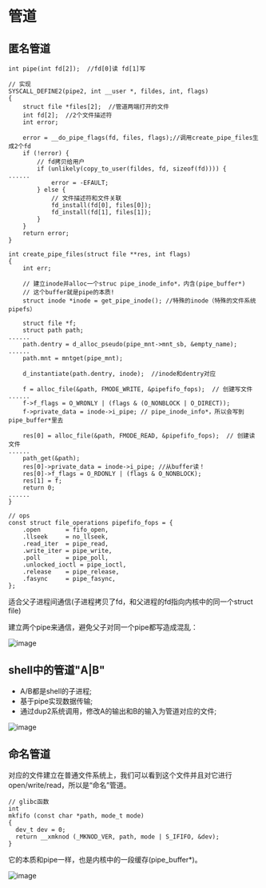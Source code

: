 # 管道

## 匿名管道

```
int pipe(int fd[2]);  //fd[0]读 fd[1]写

// 实现
SYSCALL_DEFINE2(pipe2, int __user *, fildes, int, flags)
{
	struct file *files[2];  //管道两端打开的文件
	int fd[2];  //2个文件描述符
	int error;

	error = __do_pipe_flags(fd, files, flags);//调用create_pipe_files生成2个fd
	if (!error) {
	    // fd拷贝给用户
		if (unlikely(copy_to_user(fildes, fd, sizeof(fd)))) {
......
			error = -EFAULT;
		} else {
		    // 文件描述符和文件关联
			fd_install(fd[0], files[0]);
			fd_install(fd[1], files[1]);
		}
	}
	return error;
}

int create_pipe_files(struct file **res, int flags)
{
	int err;
	
	// 建立inode并alloc一个struc pipe_inode_info*，内含(pipe_buffer*)
	// 这个buffer就是pipe的本质!
	struct inode *inode = get_pipe_inode(); //特殊的inode（特殊的文件系统pipefs）
	
	struct file *f;
	struct path path;
......
	path.dentry = d_alloc_pseudo(pipe_mnt->mnt_sb, &empty_name);
......
	path.mnt = mntget(pipe_mnt);

	d_instantiate(path.dentry, inode);  //inode和dentry对应

	f = alloc_file(&path, FMODE_WRITE, &pipefifo_fops);  // 创建写文件
......
	f->f_flags = O_WRONLY | (flags & (O_NONBLOCK | O_DIRECT));
	f->private_data = inode->i_pipe; // pipe_inode_info*，所以会写到pipe_buffer*里去

	res[0] = alloc_file(&path, FMODE_READ, &pipefifo_fops);  // 创建读文件
......
	path_get(&path);
	res[0]->private_data = inode->i_pipe; //从buffer读！
	res[0]->f_flags = O_RDONLY | (flags & O_NONBLOCK);
	res[1] = f;
	return 0;
......
}

// ops
const struct file_operations pipefifo_fops = {
	.open		= fifo_open,
	.llseek		= no_llseek,
	.read_iter	= pipe_read,
	.write_iter	= pipe_write,
	.poll		= pipe_poll,
	.unlocked_ioctl	= pipe_ioctl,
	.release	= pipe_release,
	.fasync		= pipe_fasync,
};

```

适合父子进程间通信(子进程拷贝了fd，和父进程的fd指向内核中的同一个struct file)

建立两个pipe来通信，避免父子对同一个pipe都写造成混乱：

![image](https://piachh.cn/show?pic=pics/pipe_use.png)

## shell中的管道"A|B"

- A/B都是shell的子进程;
- 基于pipe实现数据传输;
- 通过dup2系统调用，修改A的输出和B的输入为管道对应的文件;

![image](https://piachh.cn/show?pic=pics/pipe_shell.png)

## 命名管道

对应的文件建立在普通文件系统上，我们可以看到这个文件并且对它进行open/write/read，所以是“命名”管道。

```
// glibc函数
int
mkfifo (const char *path, mode_t mode)
{
  dev_t dev = 0;
  return __xmknod (_MKNOD_VER, path, mode | S_IFIFO, &dev);
}
```

它的本质和pipe一样，也是内核中的一段缓存(pipe_buffer*)。

![image](https://piachh.cn/show?pic=pics/fifo_flow.png)